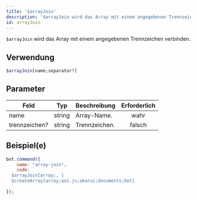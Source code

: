 ```yaml
---
title: '$arrayJoin'
description: '$arrayJoin wird das Array mit einem angegebenen Trennzeichen verbinden.'
id: arrayJoin
---
```


`$arrayJoin` wird das Array mit einem angegebenen Trennzeichen verbinden.

## Verwendung

```php
$arrayJoin[name;separator?]
```

## Parameter

| Feld          | Typ    | Beschreibung  | Erforderlich |
| ------------- | ------ | ------------- |:------------:|
| name          | string | Array-Name.   |     wahr     |
| trennzeichen? | string | Trennzeichen. |    falsch    |

## Beispiel(e)

```javascript
bot.command({
    name: "array-join",
    code: `
  $arrayJoin[array;, ]
  $createArray[array;aoi.js;akarui;documents;bot]
  `
});
```
